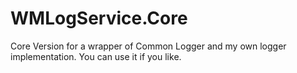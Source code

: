 # WMLogService.Core
Core Version for a wrapper of Common Logger and my own logger implementation. You can use it if you like.
